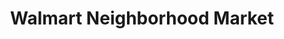 ---
title: "Walmart Neighborhood Market"
url: /lake-worth/walmart-neighborhood-market-south-jog-road/
shop: Supermarkt
---